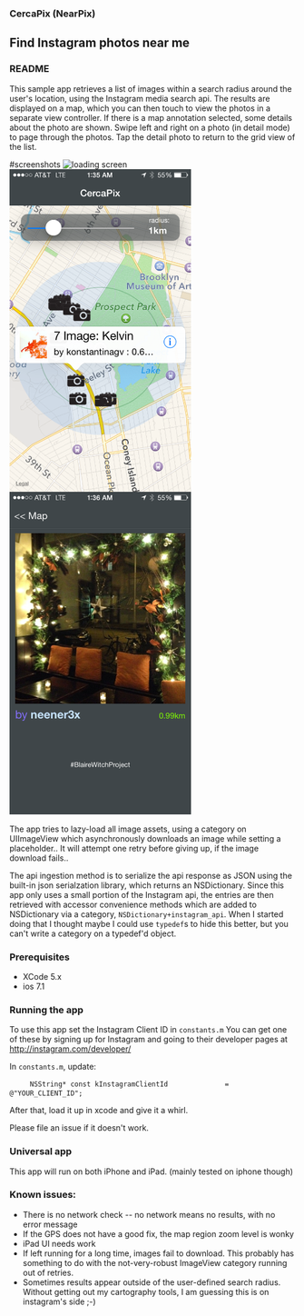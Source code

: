 ### CercaPix  (NearPix)  

## Find Instagram photos near me

### README 

This sample app retrieves a list of images within a search radius around the user's location, using the Instagram media search api. The results are displayed on a map,
which you can then touch to view the photos in a separate view controller.
If there is a map annotation selected, some details about the photo are shown.
Swipe left and right on a photo (in detail mode) to page through the photos.
Tap the detail photo to return to the grid view of the list.


#screenshots
<img src="Images.xcassets/LaunchImage.launchimage/Default%402x-1.png" alt="loading screen" style="width:320px;height:568px">
<img align="left"  width="320" height="568" src="https://raw.githubusercontent.com/ralph-e-boy/cercapix/master/IMG_6318.PNG" alt="map">
<img width="320" height="568" src="https://raw.githubusercontent.com/ralph-e-boy/cercapix/master/IMG_6321.PNG" alt="detail">
<br/>

The app tries to lazy-load all image assets, using a category on UIImageView which asynchronously downloads an image while setting a placeholder..
It will attempt one retry before giving up, if the image download fails..

The api ingestion method is to serialize the api response as JSON using the built-in json serialzation library, which returns an NSDictionary. Since this app only uses a small portion of the Instagram api, the entries are then retrieved with accessor convenience methods which are added to NSDictionary via a category, `NSDictionary+instagram_api`.
When I started doing that I thought maybe I could use `typedef`s to hide this better,
but you can't write a category on a typedef'd object. 


### Prerequisites

- XCode 5.x
- ios 7.1

### Running the app

To use this app set the Instagram Client ID  in `constants.m`
You can get one of these by signing up for Instagram and going to their developer
pages at http://instagram.com/developer/

In `constants.m`, update: 

        
         NSString* const kInstagramClientId              = @"YOUR_CLIENT_ID";


After that, load it up in xcode and give it a whirl. 

Please file an issue if it doesn't work.


### Universal app

This app will run on both iPhone and iPad.  (mainly tested on iphone though)

### Known issues:
- There is no network check --  no network means no results, with no error message
- If the GPS does not have a good fix, the map region zoom level is wonky
- iPad UI needs work
- If left running for a long time, images fail to download. This probably has something to do with the not-very-robust ImageView category running out of retries.
- Sometimes results appear outside of the user-defined search radius.  Without getting out my cartography tools, I am guessing this is on instagram's side ;-)



